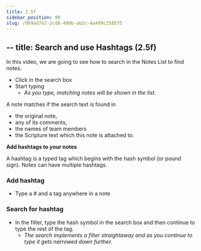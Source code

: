 ```yaml
---
title: 2.5f
sidebar_position: 99
slug: /d69ad7e2-2cd8-490b-ab2c-4a499c258575
---
```




## -- title: Search and use Hashtags (2.5f)


In this video, we are going to see how to search in the Notes List to find notes.

- Click in the search box
- Start typing
	- _As you type, matching notes will be shown in the list_.

A note matches if the search text is found in

- the original note,
- any of its comments,
- the names of team members
- the Scripture text which this note is attached to.

**Add hashtags to your notes**


A hashtag is a typed tag which begins with the hash symbol (or pound sign). Notes can have multiple hashtags.


### Add hashtag

- Type a # and a tag anywhere in a note

### Search for hashtag

- In the filter, type the hash symbol in the search box and then continue to type the rest of the tag.
	- _The search implements a filter straightaway and as you continue to type it gets narrowed down further_.
